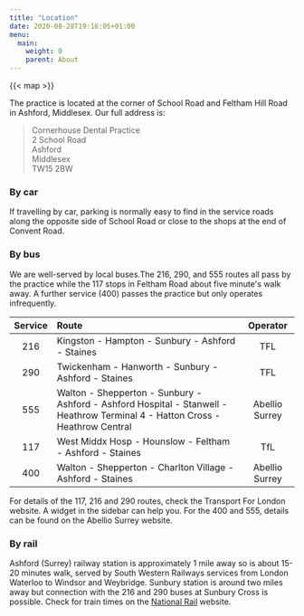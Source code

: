 ```yaml
---
title: "Location"
date: 2020-08-28T19:16:05+01:00
menu:
  main:
    weight: 0
    parent: About
---
```


{{< map >}}

The practice is located at the corner of School Road and Feltham Hill Road in Ashford, Middlesex. Our full address is:

>Cornerhouse Dental Practice  
>2 School Road  
>Ashford  
>Middlesex  
>TW15 2BW

### By car
If travelling by car, parking is normally easy to find in the service roads along the opposite side of School Road or close to the shops at the end of Convent Road.

### By bus
We are well-served by local buses.The 216, 290, and 555 routes all pass by the practice while the 117 stops in Feltham Road about five minute's walk away. A further service (400) passes the practice but only operates infrequently.

| Service | Route | Operator |
| :-----------: | :----------- | :-----------: |
| 216 |	Kingston - Hampton - Sunbury - Ashford - Staines |	TFL |
| 290 |	Twickenham - Hanworth - Sunbury - Ashford - Staines | TFL |
| 555 |	Walton - Shepperton - Sunbury - Ashford - Ashford Hospital - Stanwell - Heathrow Terminal 4 - Hatton Cross - Heathrow Central |	Abellio Surrey |
| 117 |	West Middx Hosp - Hounslow - Feltham - Ashford - Staines |	TfL |
| 400 |	Walton - Shepperton - Charlton Village - Ashford - Staines |	Abellio Surrey |

For details of the 117, 216 and 290 routes, check the Transport For London website. A widget in the sidebar can help you. For the 400 and 555, details can be found on the Abellio Surrey website.

### By rail
Ashford (Surrey) railway station is approximately 1 mile away so is about 15-20 minutes walk, served by South Western Railways services from London Waterloo to Windsor and Weybridge.
Sunbury station is around two miles away but connection with the 216 and 290 buses at Sunbury Cross is possible.
Check for train times on the [National Rail](https://www.nationalrail.co.uk/) website.
